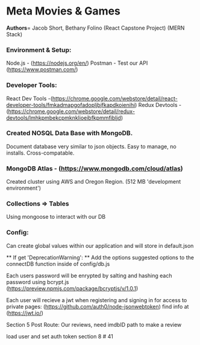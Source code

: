 # Meta Movies & Games

__Authors__= Jacob Short, Bethany Folino
(React Capstone Project)
(MERN Stack)


### Environment & Setup:

Node.js - (https://nodejs.org/en/)
Postman - Test our API (https://www.postman.com/)

### Developer Tools:
React Dev Tools -(https://chrome.google.com/webstore/detail/react-developer-tools/fmkadmapgofadopljbjfkapdkoienihi)
Redux Devtools - (https://chrome.google.com/webstore/detail/redux-devtools/lmhkpmbekcpmknklioeibfkpmmfibljd)



### Created NOSQL Data Base with MongoDB.
Document database very similar to json objects.
Easy to manage, no installs. 
Cross-compatable.


### MongoDB Atlas - (https://www.mongodb.com/cloud/atlas)
Created cluster using AWS and Oregon Region.
(512 MB 'development environment')

### Collections => Tables
Using mongoose to interact with our DB

### Config:
Can create global values within our application and will 
store in default.json

** If get 'DeprecationWarning': **
    Add the options suggested options to the connectDB
    function inside of config/db.js 

Each users password will be enrypted by salting and 
hashing each password using bcrypt.js
(https://preview.npmjs.com/package/bcryptjs/v/1.0.1)

Each user will recieve a jwt when registering and 
signing in for access to private pages:
(https://github.com/auth0/node-jsonwebtoken)
find info at (https://jwt.io/)


Section 5 Post Route:
Our reviews, need imdbID path
to make a review

load user and set auth token
section 8 # 41


